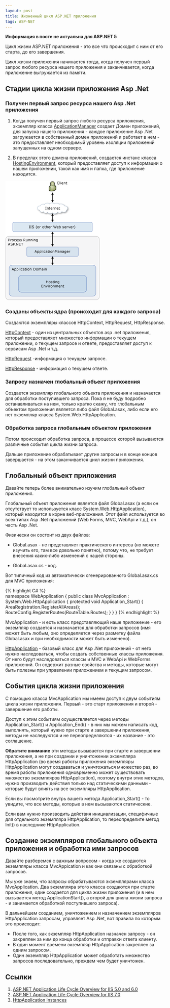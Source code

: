 ```yaml
---
layout: post
title: Жизненный цикл ASP.NET приложения
tags: ASP-NET
---
```


**Информация в посте не актуальна для ASP.NET 5**

Цикл жизни ASP.NET приложения - это все что происходит с ним от его старта, до его завершения.

Цикл жизни приложения начинается тогда, когда получен первый запрос любого ресурса нашего приложения и заканчивается, когда приложение выгружается из памяти.

## Стадии цикла жизни приложения Asp .Net

### Получен первый запрос ресурса нашего Asp .Net приложения

1. Когда получен первый запрос любого ресурса приложения, экземпляр класса [ApplicationManager](https://msdn.microsoft.com/en-us/library/system.web.hosting.applicationmanager) создает Домен приложений, для запуска нашего приложения - каждое приложение Asp .Net загружается в собственный домен приложений и работает в нем - это предоставляет необходимый уровень изоляции приложений запущенных на одном сервере.

2. В пределах этого домена приложений, создается инстанс класса [HostingEnvironment](https://msdn.microsoft.com/en-us/library/system.web.hosting.hostingenvironment), который предоставляет доступ к информации о нашем приложении, такой как имя и папка, где приложение находится.

<!--excerpt-->

![Получен первый запрос ресурса нашего Asp .Net приложения](/images/2014-07-08-asp-net-dlya-asp-net-mvc-developers-app-life-cycle/app-manager.gif)

### Созданы объекты ядра (происходит для каждого запроса)

Создаются экземпляры классов HttpContext, HttpRequest, HttpResponse.

[HttpContext](https://msdn.microsoft.com/en-us/library/system.web.httpcontext) - один из центральных объектов asp .net приложения, который предоставляет множество информации о текущем приложении, о текущем запросе и ответе, предоставляет доступ к сервисам Asp .Net и т.д.

[HttpRequest](https://msdn.microsoft.com/en-us/library/system.web.httprequest) -информация о текущем запросе.

[HttpResponse](https://msdn.microsoft.com/en-us/library/system.web.httpresponse) - информация о текущем ответе.

### Запросу назначен глобальный объект приложения

Создается экземпляр глобального объекта приложения и назначается для обработки поступившего запроса.
Пока я не буду подробно останавливаться на нем, только кратко скажу, что глобальным объектом приложения является либо файл Global.asax, либо если его нет экземпляр класса System.Web.HttpApplication.

### Обработка запроса глобальным объектом приложения

Потом происходит обработка запроса, в процессе которой вызываются различные события цикла жизни запроса.

Дальше приложение обрабатывает другие запросы и в конце концов завершается - на этом заканчивается цикл жизни приложения.

## Глобальный объект приложения

Давайте теперь более внимательно изучим глобальный объект приложения.

Глобальный объект приложения является файл Global.asax (а если он отсутствует то используется класс System.Web.HttpApplication), который находится в корне веб-приложения. Этот файл используется во всех типах Asp .Net приложений (Web Forms, MVC, WebApi и т.д.), он часть Asp .Net.

Физически он состоит из двух файлов:

- Global.asax - не представляет практического интереса (но можете изучить его, там все довольно понятно), потому что, не требует внесения каких-либо изменений с нашей стороны.

- Global.asax.cs - код.

Вот типичный код из автоматически сгенерированного Global.asax.cs для MVC приложения:

{% highlight C# %}	
	namespace WebApplication
	{
	    public class MvcApplication : System.Web.HttpApplication
	    {
	        protected void Application_Start()
	        {
	            AreaRegistration.RegisterAllAreas();
	            RouteConfig.RegisterRoutes(RouteTable.Routes);
	        }
	    }
	}
{% endhighlight %}
 
MvcApplication - и есть класс представляющий наше приложение - его экземпляр создается и назначается для обработки запросов (имя может быть любым, оно определяется через разметку файла Global.asax и при необходимости может быть изменено).

[HttpApplication](https://msdn.microsoft.com/ru-ru/library/system.web.httpapplication) - базовый класс для Asp .Net приложений - от него нужно наследоваться, чтобы создать собственные классы приложения. От него будут наследоваться классы и MVC и WebApi и WebForms приложений. Он содержит разные свойства и методы, которые могут быть полезны при управлении приложением и текущим запросом.

## События цикла жизни приложения

С помощью класса MvcApplication мы имеем доступ к двум событиям цикла жизни приложения. Первый - это старт приложения и второй - завершение его работы.

Доступ к этим событиям осуществляется через методы Application_Start() и Application_End() - в них мы можем написать код, выполнять, который нужно при старте и завершении приложения, методы не наследуются и не переопределяются - их название - это соглашение.

**Обратите внимание** эти методы вызывается при старте и завершении приложения, а не при создании и уничтожении экземпляра HttpApplication (во время работы приложения экземпляры HttpApplication могут создаваться и уничтожаться множество раз, во время работы приложения одновременно может существовать множество экземпляров HttpApplication), поэтому внутри этих методов, нужно производить действия только над статическими данными - которые будут влиять на все экземпляры HttpApplication.

Если вы посмотрите внутрь вашего метода Application_Start() - то увидите, что все методы, которые в нем вызываются статические.

Если вам нужно производить действия инициализации, специфичные для отдельного экземпляра HttpApplication, то переопределите метод Init() в наследнике HttpApplication.

## Создание экземпляров глобального объекта приложения и обработка ими запросов

Давайте разберемся с важным вопросом - когда же создаются экземпляры класса MvcAppication и как они связаны с обработкой запросов.

Мы уже знаем, что запросы обрабатываются экземплярами класса MvcApplication. Два экземпляра этого класса создаются при старте приложения, один создается для цикла жизни приложения (и в нем вызывается метод ApplicationStart(), а второй для цикла жизни запроса - и занимается обработкой поступившего запроса).

В дальнейшем созданием, уничтожением и назначением экземпляров HttpApplication запросам, управляет Asp .Net, вот правила по которым это происходит:

- После того, как экземпляр HttpApplication назначен запросу - он закреплен за ним до конца обработки и отправки ответа клиенту.
- В один момент времени экземпляр HttpApplication закреплен за одним запросом.
- Один экземпляр HttpApplication может обработать множество запросов последовательно, преждем чем будет уничтожен.

## Ссылки

1. [ASP.NET Application Life Cycle Overview for IIS 5.0 and 6.0](https://msdn.microsoft.com/en-us/library/ms178473)
2. [ASP.NET Application Life Cycle Overview for IIS 7.0](https://msdn.microsoft.com/en-us/library/bb470252)
3. [HttpApplication instances](http://blog.andreloker.de/post/2008/05/HttpApplication-instances.aspx)